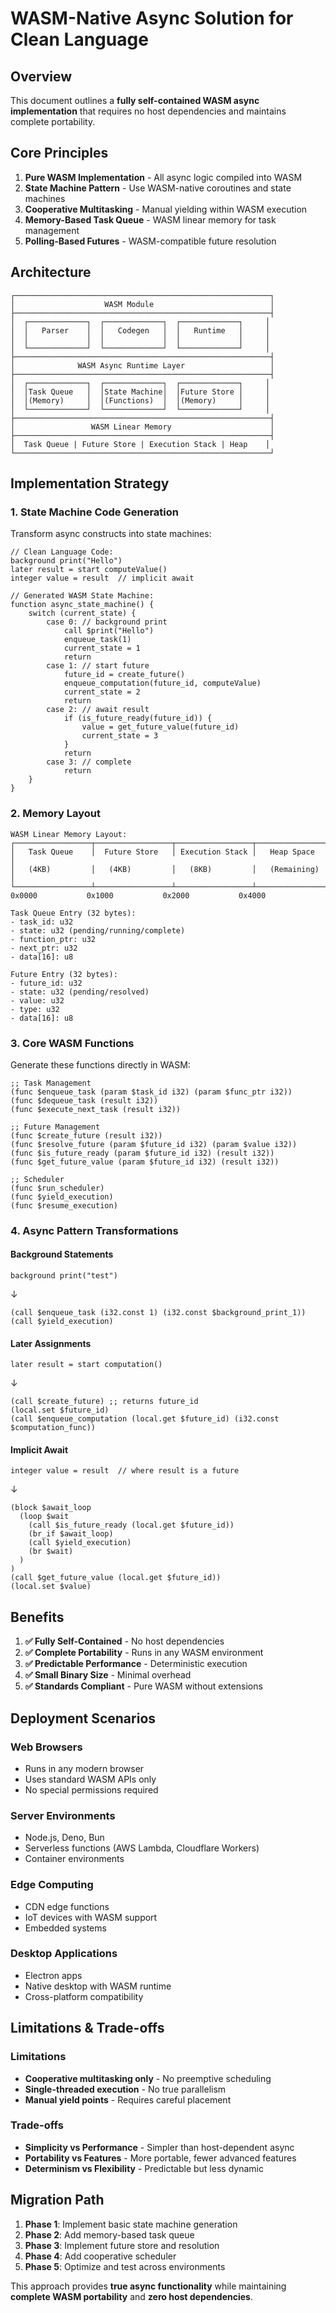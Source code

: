 # WASM-Native Async Solution for Clean Language

## Overview

This document outlines a **fully self-contained WASM async implementation** that requires no host dependencies and maintains complete portability.

## Core Principles

1. **Pure WASM Implementation** - All async logic compiled into WASM
2. **State Machine Pattern** - Use WASM-native coroutines and state machines
3. **Cooperative Multitasking** - Manual yielding within WASM execution
4. **Memory-Based Task Queue** - WASM linear memory for task management
5. **Polling-Based Futures** - WASM-compatible future resolution

## Architecture

```
┌─────────────────────────────────────────────────────────┐
│                    WASM Module                          │
├─────────────────────────────────────────────────────────┤
│  ┌─────────────┐  ┌─────────────┐  ┌─────────────┐     │
│  │   Parser    │  │   Codegen   │  │   Runtime   │     │
│  │             │  │             │  │             │     │
│  └─────────────┘  └─────────────┘  └─────────────┘     │
├─────────────────────────────────────────────────────────┤
│              WASM Async Runtime Layer                   │
├─────────────────────────────────────────────────────────┤
│  ┌─────────────┐  ┌─────────────┐  ┌─────────────┐     │
│  │Task Queue   │  │State Machine│  │Future Store │     │
│  │(Memory)     │  │(Functions)  │  │(Memory)     │     │
│  └─────────────┘  └─────────────┘  └─────────────┘     │
├─────────────────────────────────────────────────────────┤
│                 WASM Linear Memory                      │
├─────────────────────────────────────────────────────────┤
│  Task Queue | Future Store | Execution Stack | Heap    │
└─────────────────────────────────────────────────────────┘
```

## Implementation Strategy

### 1. State Machine Code Generation

Transform async constructs into state machines:

```clean
// Clean Language Code:
background print("Hello")
later result = start computeValue()
integer value = result  // implicit await

// Generated WASM State Machine:
function async_state_machine() {
    switch (current_state) {
        case 0: // background print
            call $print("Hello")
            enqueue_task(1)
            current_state = 1
            return
        case 1: // start future
            future_id = create_future()
            enqueue_computation(future_id, computeValue)
            current_state = 2
            return
        case 2: // await result
            if (is_future_ready(future_id)) {
                value = get_future_value(future_id)
                current_state = 3
            }
            return
        case 3: // complete
            return
    }
}
```

### 2. Memory Layout

```
WASM Linear Memory Layout:
┌─────────────────┬─────────────────┬─────────────────┬─────────────────┐
│   Task Queue    │  Future Store   │ Execution Stack │   Heap Space    │
│   (4KB)         │   (4KB)         │   (8KB)         │   (Remaining)   │
└─────────────────┴─────────────────┴─────────────────┴─────────────────┘
0x0000           0x1000           0x2000           0x4000

Task Queue Entry (32 bytes):
- task_id: u32
- state: u32 (pending/running/complete)
- function_ptr: u32
- next_ptr: u32
- data[16]: u8

Future Entry (32 bytes):
- future_id: u32
- state: u32 (pending/resolved)
- value: u32
- type: u32
- data[16]: u8
```

### 3. Core WASM Functions

Generate these functions directly in WASM:

```wasm
;; Task Management
(func $enqueue_task (param $task_id i32) (param $func_ptr i32))
(func $dequeue_task (result i32))
(func $execute_next_task (result i32))

;; Future Management  
(func $create_future (result i32))
(func $resolve_future (param $future_id i32) (param $value i32))
(func $is_future_ready (param $future_id i32) (result i32))
(func $get_future_value (param $future_id i32) (result i32))

;; Scheduler
(func $run_scheduler)
(func $yield_execution)
(func $resume_execution)
```

### 4. Async Pattern Transformations

#### Background Statements
```clean
background print("test")
```
↓
```wasm
(call $enqueue_task (i32.const 1) (i32.const $background_print_1))
(call $yield_execution)
```

#### Later Assignments
```clean
later result = start computation()
```
↓
```wasm
(call $create_future) ;; returns future_id
(local.set $future_id)
(call $enqueue_computation (local.get $future_id) (i32.const $computation_func))
```

#### Implicit Await
```clean
integer value = result  // where result is a future
```
↓
```wasm
(block $await_loop
  (loop $wait
    (call $is_future_ready (local.get $future_id))
    (br_if $await_loop)
    (call $yield_execution)
    (br $wait)
  )
)
(call $get_future_value (local.get $future_id))
(local.set $value)
```

## Benefits

1. **✅ Fully Self-Contained** - No host dependencies
2. **✅ Complete Portability** - Runs in any WASM environment
3. **✅ Predictable Performance** - Deterministic execution
4. **✅ Small Binary Size** - Minimal overhead
5. **✅ Standards Compliant** - Pure WASM without extensions

## Deployment Scenarios

### Web Browsers
- Runs in any modern browser
- Uses standard WASM APIs only
- No special permissions required

### Server Environments
- Node.js, Deno, Bun
- Serverless functions (AWS Lambda, Cloudflare Workers)
- Container environments

### Edge Computing
- CDN edge functions
- IoT devices with WASM support
- Embedded systems

### Desktop Applications
- Electron apps
- Native desktop with WASM runtime
- Cross-platform compatibility

## Limitations & Trade-offs

### Limitations
- **Cooperative multitasking only** - No preemptive scheduling
- **Single-threaded execution** - No true parallelism
- **Manual yield points** - Requires careful placement

### Trade-offs
- **Simplicity vs Performance** - Simpler than host-dependent async
- **Portability vs Features** - More portable, fewer advanced features
- **Determinism vs Flexibility** - Predictable but less dynamic

## Migration Path

1. **Phase 1**: Implement basic state machine generation
2. **Phase 2**: Add memory-based task queue
3. **Phase 3**: Implement future store and resolution
4. **Phase 4**: Add cooperative scheduler
5. **Phase 5**: Optimize and test across environments

This approach provides **true async functionality** while maintaining **complete WASM portability** and **zero host dependencies**. 